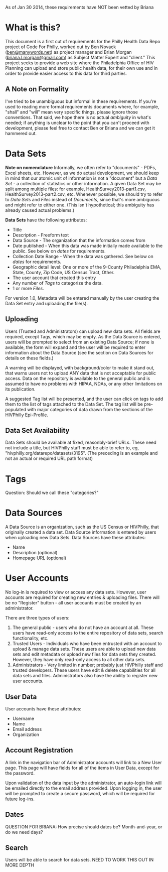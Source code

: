 As of Jan 30 2014, these requirements have NOT been vetted by Briana


What is this?
=======

This document is a first cut of requirements for the Philly Health Data Repo project of Code For Philly, worked out by Ben Novack (ben@manywords.net) as project manager and Brian Morgan (briana.l.morgan@gmail.com) as Subject Matter Expert and "client." This project seeks to provide a web site where the Philadelphia Office of HIV Planning can upload and store public health data, for their own use and in order to provide easier access to this data for third parties.

A Note on Formality
----
I've tried to be unambiguous but informal in these requirements. If you're used to reading more formal requirements documents where, for example, "shall" and "will" mean very specific things, please ignore those conventions. That said, we hope there is no actual *ambiguity* in what's needed; if anything is unclear to the point that you can't proceed with development, please feel free to contact Ben or Briana and we can get it hammered out.


Data Sets
=====

**Note on nomenclature**
Informally, we often refer to "documents" - PDFs, Excel sheets, etc. However, as we do actual development, we should keep in mind that our atomic unit of information is not a "document" but a _Data Set_ - a collection of statistics or other information. A given Data Set may be split among multiple files: for example, HealthSurvey2013-part1.csv, HealthSurvey2013-part2.csv, etc. Whenever possible, we should try to refer to _Data Sets_ and _Files_ instead of _Documents_, since that's more ambiguous and might refer to either one. (This isn't hypothetical; this ambiguity has already caused actual problems.)

**Data Sets** have the following attributes:
* Title
* Description - Freeform text
* Data Source - The organization that the information comes from
* Date published - When this data was made initially made available to the public. See below on *dates* for requirements.
* Collection Date Range - When the data was gathered. See below on *dates* for requirements.
* Geographic detail level: One or more of the 9-County Philadelphia EMA, State, County, Zip Code, US Census Tract, Other. 
* The user account that created this entry
* Any number of *Tags* to categorize the data.
* 1 or more *Files*.

For version 1.0, Metadata will be entered manually by the user creating the Data Set entry and uploading the file(s). 

Uploading
------
Users (Trusted and Administrators) can upload new data sets. All fields are required, except Tags, which may be empty. As the Data Source is entered, users will be prompted to select from an existing Data Source; if none is available, the form will expand and the user will be required to enter information about the Data Source (see the section on Data Sources for details on these fields.)

A warning will be displayed, with background/color to make it stand out, that warns users not to upload ANY data that is not acceptable for public access. Data on the repository is available to the general public and is assumed to have no problems with HIPAA, NDAs, or any other limitations on its publication.

A suggested Tag list will be presented, and the user can click on tags to add them to the list of tags attached to the Data Set. The tag list will be pre-populated with major categories of data drawn from the sections of the HIVPhilly Epi-Profile. 


Data Set Availability
------

Data Sets should be available at fixed, reasonbly-brief URLs. These need not include a title, but HIVPhilly staff must be able to refer to, eg, "hivphilly.org/datarepo/datasets/3195". (The preceding is an example and not an actual or required URL path format)

Tags
====
Question: Should we call these "categories?"

Data Sources
======
A Data Source is an organization, such as the US Census or HIVPhilly, that originally created a data set. Data Source information is entered by users when uploading new Data Sets. Data Sources have these attributes:
* Name
* Description (optional)
* Homepage URL (optional)

User Accounts
======

No log-in is required to view or access any data sets. However, user accounts are required for creating new entries & uploading files. There will be no "Register" button - all user accounts must be created by an administrator.

There are three types of users:

1. The general public - users who do not have an account at all. These users have read-only access to the entire repository of data sets, search functionality, etc.
2. Trusted Users -  Individuals who have been entrusted with an account to upload & manage data sets. These users are able to upload new data sets and edit metadata or upload new files for data sets they created. However, they have only read-only access to all other data sets.
3. Administrators - Very limited in number; probably just HIVPhilly staff and trusted developers. These users have edit & delete capabilities for all data sets and files. Administrators also have the ability to register new user accounts.

User Data
------
User accounts have these attributes:
* Username
* Name
* Email address
* Organization

Account Registration
-----
A link in the navigation bar of Administrator accounts will link to a New User page. This page will have fields for all of the items in User Data, except for the password.

Upon validation of the data input by the administrator, an auto-login link will be emailed directly to the email address provided. Upon logging in, the user will be prompted to create a secure password, which will be required for future log-ins. 

Dates
----

QUESTION FOR BRIANA: How precise should dates be? Month-and-year, or do we need days?

Search
-----

Users will be able to search for data sets. NEED TO WORK THIS OUT IN MORE DEPTH

